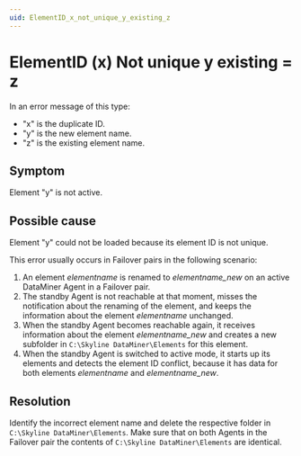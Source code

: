 ```yaml
---
uid: ElementID_x_not_unique_y_existing_z
---
```


# ElementID (x) Not unique y existing = z

In an error message of this type:

- "x" is the duplicate ID.
- "y" is the new element name.
- "z" is the existing element name.

## Symptom

Element "y" is not active.

## Possible cause

Element "y" could not be loaded because its element ID is not unique.

This error usually occurs in Failover pairs in the following scenario:

1. An element *elementname* is renamed to *elementname_new* on an active DataMiner Agent in a Failover pair.
1. The standby Agent is not reachable at that moment, misses the notification about the renaming of the element, and keeps the information about the element *elementname* unchanged.
1. When the standby Agent becomes reachable again, it receives information about the element *elementname_new* and creates a new subfolder in `C:\Skyline DataMiner\Elements` for this element.
1. When the standby Agent is switched to active mode, it starts up its elements and detects the element ID conflict, because it has data for both elements *elementname* and *elementname_new*.

## Resolution

Identify the incorrect element name and delete the respective folder in `C:\Skyline DataMiner\Elements`. Make sure that on both Agents in the Failover pair the contents of `C:\Skyline DataMiner\Elements` are identical.
